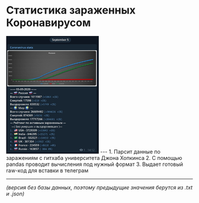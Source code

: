 # Статистика зараженных Коронавирусом
<img src="screen1.jpg" alt="Your image title" width="250"/>
---
1. Парсит данные по заражениям с гитхаба университета Джона Хопкинса
2. С помощью pandas проводит вычисления под нужный формат
3. Выдает готовый raw-код для вставки в телеграм  

---
*(версия без базы данных, поэтому предыдущие значения берутся из .txt и .json)*
